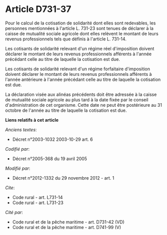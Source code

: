 # Article D731-37

Pour le calcul de la cotisation de solidarité dont elles sont redevables, les personnes mentionnées à l'article L. 731-23
sont tenues de déclarer à la caisse de mutualité sociale agricole dont elles relèvent le montant de leurs revenus
professionnels tels que définis à l'article L. 731-14. 

Les cotisants de solidarité relevant d'un régime réel d'imposition doivent déclarer le montant de leurs revenus
professionnels afférents à l'année précédant celle au titre de laquelle la cotisation est due. 

Les cotisants de solidarité relevant d'un régime forfaitaire d'imposition doivent déclarer le montant de leurs revenus
professionnels afférents à l'année antérieure à l'année précédant celle au titre de laquelle la cotisation est due. 

La déclaration visée aux alinéas précédents doit être adressée à la caisse de mutualité sociale agricole au plus tard à la
date fixée par le conseil d'administration de cet organisme. Cette date ne peut être postérieure au 31 octobre de l'année au
titre de laquelle la cotisation est due.

**Liens relatifs à cet article**

_Anciens textes_:

  - Décret n°2003-1032 2003-10-29 art. 6

_Codifié par_:

  - Décret n°2005-368 du 19 avril 2005

_Modifié par_:

  - Décret n°2012-1332 du 29 novembre 2012 - art. 1

_Cite_:

  - Code rural - art. L731-14
  - Code rural - art. L731-23

_Cité par_:

  - Code rural et de la pêche maritime - art. D731-42 (VD)
  - Code rural et de la pêche maritime - art. D741-99 (V)
